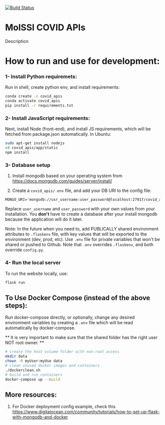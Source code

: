 [![Build Status](https://travis-ci.com/MolSSI/covid_apis.svg?branch=master)](https://travis-ci.com/MolSSI/covid_apis)

MolSSI COVID APIs
========================

Description

How to run and use for development:
===================================

### 1- Install Python requiremets:

Run in shell, create python env, and install requirements:

```bash
conda create -n covid_apis 
conda activate covid_apis
pip install -r requirements.txt
```


### 2- Install JavaScript requirements:

Next, install Node (front-end), and install JS requirements, 
which will be fetched from package.json automatically. In Ubuntu:

```bash
sudo apt-get install nodejs
cd covid_apis/app/static
npm install
```

### 3- Database setup

1. Install mongodb based on your operating system from 
https://docs.mongodb.com/guides/server/install/

2. Create a `covid_apis/.env` file, and add your DB URI to the config file:
```.env
MONGO_URI='mongodb://usr_username:user_password@localhost:27017/covid_apis_db'
```

Replace `user_username` and `user_password` with your own values from your installation. 
You **don't** have to create a database after your install mongodb because the application will do
 it later.


Note: In the future when you need to, add PUBLICALLY shared environment attributes to `.flaskenv` file, with key values that will be exported to the environment (dev, prod, etc).
Use `.env` file for private variables that won't be shared or pushed to Github. Note that `.env` overrides `.flaskenv`, and both override `config.py`.



### 4- Run the local server

To run the website locally, use: 

```bash
flask run
```


## To Use Docker Compose (instead of the above steps):

Run docker-compose directly, or optionally, change any desired environment variables by creating 
a `.env` file which will be read automatically by docker-compose.

** It is very important to make sure that the shared folder has the right user NOT root owner. **

```bash
# create the host volume folder with non-root access
mkdir data
chown -R myUser:myUse data
# clean unused docker images and containers
./dockerclean.sh
# build and run containers
docker-compose up --build 
```

## More resources:

1. For Docker deployment config example, check this
https://www.digitalocean.com/community/tutorials/how-to-set-up-flask-with-mongodb-and-docker
